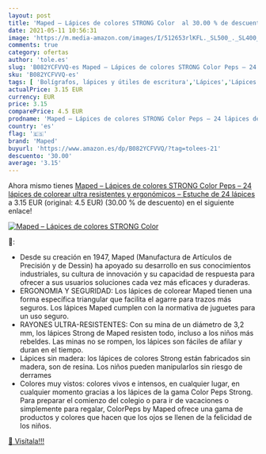 ```yaml
---
layout: post
title: 'Maped – Lápices de colores STRONG Color  al 30.00 % de descuento'
date: 2021-05-11 10:56:31
image: 'https://m.media-amazon.com/images/I/512653rlKFL._SL500_._SL400_.jpg'
comments: true
category: ofertas
author: 'tole.es'
slug: 'B082YCFVVQ-es Maped – Lápices de colores STRONG Color Peps – 24 lápices...'
sku: 'B082YCFVVQ-es'
tags: [ 'Bolígrafos, lápices y útiles de escritura','Lápices','Lápices de colores para adultos','Oficina y papelería','colorear','lápices','maped', ]
actualPrice: 3.15 EUR
currency: EUR
price: 3.15
comparePrice: 4.5 EUR
prodname: 'Maped – Lápices de colores STRONG Color Peps – 24 lápices de colorear ultra resistentes y ergonómicos – Estuche de 24 lápices'
country: 'es'
flag: '🇪🇸'
brand: 'Maped'
buyurl: 'https://www.amazon.es/dp/B082YCFVVQ/?tag=tolees-21'
descuento: '30.00'
average: '3.15'
---
```


Ahora mismo tienes [Maped – Lápices de colores STRONG Color Peps – 24 lápices de colorear ultra resistentes y ergonómicos – Estuche de 24 lápices](https://www.amazon.es/dp/B082YCFVVQ/?tag=tolees-21) a 3.15 EUR (original: 4.5 EUR) (30.00 %  de descuento) en el siguiente enlace!

[![Maped – Lápices de colores STRONG Color ](https://m.media-amazon.com/images/I/512653rlKFL._SL500_._SL400_.jpg)](https://www.amazon.es/dp/B082YCFVVQ/?tag=tolees-21)

🔎:

- Desde su creación en 1947, Maped (Manufactura de Artículos de Precisión y de Dessin) ha apoyado su desarrollo en sus conocimientos industriales, su cultura de innovación y su capacidad de respuesta para ofrecer a sus usuarios soluciones cada vez más eficaces y duraderas.
- ERGONOMIA Y SEGURIDAD: Los lápices de colorear Maped tienen una forma específica triangular que facilita el agarre para trazos más seguros. Los lápices Maped cumplen con la normativa de juguetes para un uso seguro.
- RAYONES ULTRA-RESISTENTES: Con su mina de un diámetro de 3,2 mm, los lápices Strong de Maped resisten todo, incluso a los niños más rebeldes. Las minas no se rompen, los lápices son fáciles de afilar y duran en el tiempo.
- Lápices sin madera: los lápices de colores Strong están fabricados sin madera, son de resina. Los niños pueden manipularlos sin riesgo de derrames
- Colores muy vistos: colores vivos e intensos, en cualquier lugar, en cualquier momento gracias a los lápices de la gama Color Peps Strong. Para preparar el comienzo del colegio o para ir de vacaciones o simplemente para regalar, ColorPeps by Maped ofrece una gama de productos y colores que hacen que los ojos se llenen de la felicidad de los niños.

[🛒 Visítala!!!](https://www.amazon.es/dp/B082YCFVVQ/?tag=tolees-21)
